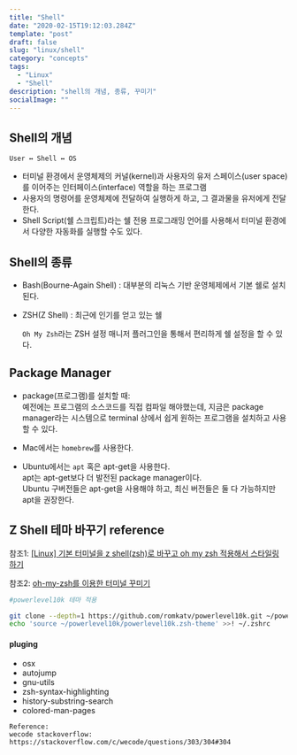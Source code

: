```yaml
---
title: "Shell"
date: "2020-02-15T19:12:03.284Z"
template: "post"
draft: false
slug: "linux/shell"
category: "concepts"
tags:
  - "Linux"
  - "Shell"
description: "shell의 개념, 종류, 꾸미기"
socialImage: ""
---
```



## Shell의 개념

```
User ↔ Shell ↔ OS
```

- 터미널 환경에서 운영체제의 커널(kernel)과 사용자의 유저 스페이스(user space)를 이어주는 인터페이스(interface) 역할을 하는 프로그램
- 사용자의 명령어를 운영체제에 전달하여 실행하게 하고, 그 결과물을 유저에게 전달한다.
- Shell Script(쉘 스크립트)라는 쉘 전용 프로그래밍 언어를 사용해서 터미널 환경에서 다양한 자동화를 실행할 수도 있다.

## Shell의 종류

- Bash(Bourne-Again Shell) : 대부분의 리눅스 기반 운영체제에서 기본 쉘로 설치된다.
- ZSH(Z Shell) : 최근에 인기를 얻고 있는 쉘

    `Oh My Zsh`라는 ZSH 설정 매니저 플러그인을 통해서 편리하게 쉘 설정을 할 수 있다.

## Package Manager

- package(프로그램)를 설치할 때:\
    예전에는 프로그램의 소스코드를 직접 컴파일 해야했는데, 지금은 package manager라는 시스템으로 terminal 상에서 쉽게 원하는 프로그램을 설치하고 사용할 수 있다.

- Mac에서는 `homebrew`를 사용한다.
- Ubuntu에서는 `apt` 혹은 apt-get을 사용한다.\
    apt는 apt-get보다 더 발전된 package manager이다.\
    Ubuntu 구버전들은 apt-get을 사용해야 하고, 최신 버전들은 둘 다 가능하지만 apt을 권장한다.

## Z Shell 테마 바꾸기 reference

참조1: [[Linux] 기본 터미널을 z shell(zsh)로 바꾸고 oh my zsh 적용해서 스타일링 하기](https://teddylee777.github.io/linux/linux%EC%97%90%EC%84%9C-%EA%B8%B0%EB%B3%B8%ED%84%B0%EB%AF%B8%EB%84%90-%EC%8A%A4%ED%83%80%EC%9D%BC%EB%A7%81%ED%95%98%EA%B8%B0)

참조2: [oh-my-zsh를 이용한 터미널 꾸미기](https://ulfrid.github.io/development/oh-my-zsh/)

```bash
#powerlevel10k 테마 적용

git clone --depth=1 https://github.com/romkatv/powerlevel10k.git ~/powerlevel10k
echo 'source ~/powerlevel10k/powerlevel10k.zsh-theme' >>! ~/.zshrc
```

#### pluging

- osx
- autojump
- gnu-utils
- zsh-syntax-highlighting
- history-substring-search
- colored-man-pages

<p>

```
Reference:
wecode stackoverflow: https://stackoverflow.com/c/wecode/questions/303/304#304
```